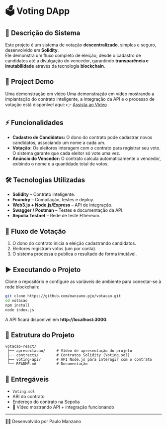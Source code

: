 # 🗳️ Voting DApp

## 📖 Descrição do Sistema

Este projeto é um sistema de votação **descentralizado**, simples e seguro, desenvolvido em **Solidity**.  
Ele demonstra um fluxo completo de eleição, desde o cadastro de candidatos até a divulgação do vencedor, garantindo **transparência e imutabilidade** através da tecnologia **blockchain**.


## 🎥 Project Demo

Uma demonstração em vídeo
Uma demonstração em vídeo mostrando a implantação do contrato inteligente, a integração da API e o processo de votação está disponível aqui:
👉 [Assista ao Vídeo](./apresentacao/Smart-Contract-Paulo.mp4)

## ⚡ Funcionalidades
- **Cadastro de Candidatos:** O dono do contrato pode cadastrar novos candidatos, associando um nome a cada um.  
- **Votação:** Os eleitores interagem com o contrato para registrar seu voto. O sistema garante que cada eleitor só vote uma vez.  
- **Anúncio do Vencedor:** O contrato calcula automaticamente o vencedor, exibindo o nome e a quantidade total de votos.  

## 🛠 Tecnologias Utilizadas
- **Solidity** – Contrato inteligente.  
- **Foundry** – Compilação, testes e deploy.  
- **Web3.js + Node.js/Express** – API de integração.  
- **Swagger / Postman** – Testes e documentação da API.  
- **Sepolia Testnet** – Rede de teste Ethereum.  

## 🔄 Fluxo de Votação
1. O dono do contrato inicia a eleição cadastrando candidatos.  
2. Eleitores registram votos (um por conta).  
3. O sistema processa e publica o resultado de forma imutável.  

## ▶️ Executando o Projeto
Clone o repositório e configure as variáveis de ambiente para conectar-se à rede blockchain:  

```bash
git clone https://github.com/manzano-pje/votacao.git
cd votacao
npm install
node index.js
```

A API ficará disponível em **http://localhost:3000**.

## 📂 Estrutura do Projeto

```
votacao-react/
 ├── apresectacao/     # Vídeo de apresentação do projeto
 ├── contracts/        # Contratos Solidity (Voting.sol)
 ├── voting-api/       # API Node.js para interagir com o contrato
 └── README.md         # Documentação
```

## 🚀 Entregáveis
- `Voting.sol`  
- ABI do contrato  
- Endereço do contrato na Sepolia  
- 🎥 Vídeo mostrando API + integração funcionando  

---
👨‍💻 Desenvolvido por Paulo Manzano
